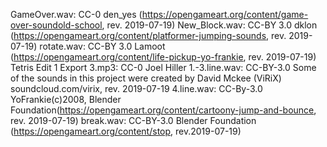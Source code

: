 GameOver.wav: CC-0 den_yes (https://opengameart.org/content/game-over-soundold-school, rev. 2019-07-19)
New_Block.wav: CC-BY 3.0 dklon (https://opengameart.org/content/platformer-jumping-sounds, rev. 2019-07-19)
rotate.wav: CC-BY 3.0 Lamoot (https://opengameart.org/content/life-pickup-yo-frankie, rev. 2019-07-19)
Tetris Edit 1 Export 3.mp3: CC-0 Joel Hiller
1.-3.line.wav: CC-BY-3.0 Some of the sounds in this project were created by David Mckee (ViRiX) soundcloud.com/virix, rev. 2019-07-19
4.line.wav: CC-By-3.0 YoFrankie(c)2008, Blender Foundation(https://opengameart.org/content/cartoony-jump-and-bounce, rev. 2019-07-19)
break.wav: CC-BY-3.0 Blender Foundation (https://opengameart.org/content/stop, rev.2019-07-19)